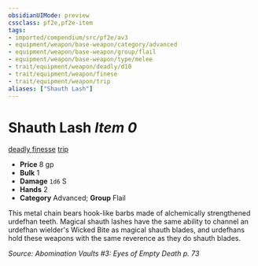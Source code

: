 ```yaml
---
obsidianUIMode: preview
cssclass: pf2e,pf2e-item
tags:
- imported/compendium/src/pf2e/av3
- equipment/weapon/base-weapon/category/advanced
- equipment/weapon/base-weapon/group/flail
- equipment/weapon/base-weapon/type/melee 
- trait/equipment/weapon/deadly/d10
- trait/equipment/weapon/finese
- trait/equipment/weapon/trip
aliases: ["Shauth Lash"]
---
```

# Shauth Lash *Item 0*  
[deadly <d10>](deadly.md)  [finesse](finesse.md)  [trip](rules/traits/trip.md)  

- **Price** 8 gp
- **Bulk** 1
- **Damage** `1d6` S
- **Hands** 2
- **Category** Advanced; **Group** Flail 

This metal chain bears hook-like barbs made of alchemically strengthened urdefhan teeth. Magical shauth lashes have the same ability to channel an urdefhan wielder's Wicked Bite as magical shauth blades, and urdefhans hold these weapons with the same reverence as they do shauth blades.

*Source: Abomination Vaults #3: Eyes of Empty Death p. 73*
